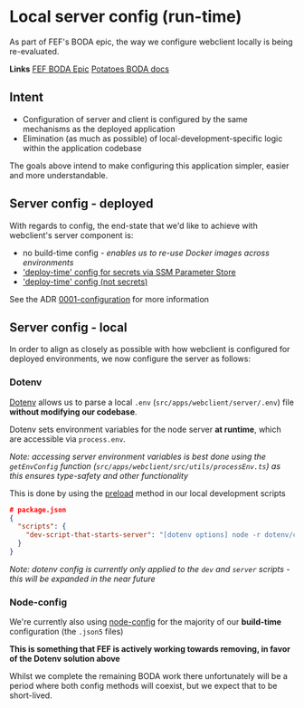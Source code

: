 # Local server config (run-time)

As part of FEF's BODA epic, the way we configure webclient locally is being re-evaluated.

**Links**
[FEF BODA Epic](https://gousto.atlassian.net/browse/FEF-264)
[Potatoes BODA docs](https://gousto.atlassian.net/wiki/spaces/TECHPOTATOES/pages/3682730007/BODA+Build+Once+Deploy+Anywhere)

## Intent

- Configuration of server and client is configured by the same mechanisms as the deployed application
- Elimination (as much as possible) of local-development-specific logic within the application codebase

The goals above intend to make configuring this application simpler, easier and more understandable.

## Server config - deployed

With regards to config, the end-state that we'd like to achieve with webclient's server component is:

- no build-time config - _enables us to re-use Docker images across environments_
- ['deploy-time' config for secrets via SSM Parameter Store](https://github.com/Gousto/gousto-platform-deploy/blob/9c25143ac1c0e7fecc5b6e4188ec2630319c0938/cloudformation/common/README.md#L36-L46)
- ['deploy-time' config (not secrets)](https://github.com/Gousto/gousto-platform-deploy/blob/9c25143ac1c0e7fecc5b6e4188ec2630319c0938/cloudformation/common/README.md#L21-L34)

See the ADR [0001-configuration](../decisions/0001-configuration.md) for more information

## Server config - local

In order to align as closely as possible with how webclient is configured for deployed environments, we now configure the server as follows:

### Dotenv

[Dotenv](https://github.com/motdotla/dotenv) allows us to parse a local `.env` (`src/apps/webclient/server/.env`) file **without modifying our codebase**.

Dotenv sets environment variables for the node server **at runtime**, which are accessible via `process.env`.

_Note: accessing server environment variables is best done using the `getEnvConfig` function (`src/apps/webclient/src/utils/processEnv.ts`) as this ensures type-safety and other functionality_

This is done by using the [preload](https://github.com/motdotla/dotenv) method in our local development scripts

```json
# package.json
{
  "scripts": {
    "dev-script-that-starts-server": "[dotenv options] node -r dotenv/config path/to/server.js"
  }
}
```

_Note: dotenv config is currently only applied to the `dev` and `server` scripts - this will be expanded in the near future_

### Node-config

We're currently also using [node-config](https://github.com/node-config/node-config) for the majority of our **build-time** configuration (the `.json5` files)

**This is something that FEF is actively working towards removing, in favor of the Dotenv solution above**

Whilst we complete the remaining BODA work there unfortunately will be a period where both config methods will coexist, but we expect that to be short-lived.
